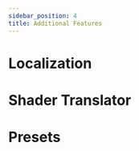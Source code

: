 ```yaml
---
sidebar_position: 4
title: Additional Features
---
```

# Localization

# Shader Translator

# Presets